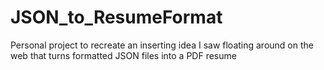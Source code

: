 # JSON_to_ResumeFormat
Personal project to recreate an inserting idea I saw floating around on the web that turns formatted JSON files into a PDF resume
